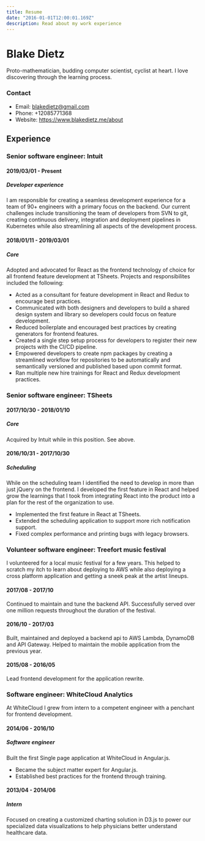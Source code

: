 ```yaml
---
title: Resume
date: "2016-01-01T12:00:01.169Z"
description: Read about my work experience
---
```


# Blake Dietz

Proto-mathematician, budding computer scientist, cyclist at heart. I love discovering through the learning process.

### Contact

- Email: blakedietz@gmail.com
- Phone: +12085771368
- Website: https://www.blakedietz.me/about

## Experience

### Senior software engineer: Intuit

#### 2019/03/01 - Present

##### Developer experience

I am responsible for creating a seamless development experience for a team of 90+ engineers with a primary focus on the backend. Our current challenges include transitioning the team of developers from SVN to git, creating continuous delivery, integration and deployment pipelines in Kubernetes while also streamlining all aspects of the development process.

#### 2018/01/11 - 2019/03/01

##### Core

Adopted and advocated for React as the frontend technology of choice for all frontend feature development at TSheets. Projects and responsibilites included the following:

- Acted as a consultant for feature development in React and Redux to encourage best practices.
- Communicated with both designers and developers to build a shared design system and library so developers could focus on feature development.
- Reduced boilerplate and encouraged best practices by creating generators for frontend features.
- Created a single step setup process for developers to register their new projects with the CI/CD pipeline.
- Empowered developers to create npm packages by creating a streamlined workflow for repositories to be automatically and semantically versioned and published based upon commit format.
- Ran multiple new hire trainings for React and Redux development practices.

### Senior software engineer: TSheets

#### 2017/10/30 - 2018/01/10

##### Core

Acquired by Intuit while in this position. See above.

#### 2016/10/31 - 2017/10/30

##### Scheduling

While on the scheduling team I identified the need to develop in more than just jQuery on the frontend. I developed the first feature in React and helped grow the learnings that I took from integrating React into the product into a plan for the rest of the organization to use.

- Implemented the first feature in React at TSheets.
- Extended the scheduling application to support more rich notification support.
- Fixed complex performance and printing bugs with legacy browsers.

### Volunteer software engineer: Treefort music festival

I volunteered for a local music festival for a few years. This helped to scratch my itch to learn about deploying to AWS while also deploying a cross platform application and getting a sneek peak at the artist lineups.

#### 2017/08 - 2017/10

Continued to maintain and tune the backend API. Successfully served over one million requests throughout the duration of the festival.

#### 2016/10 - 2017/03

Built, maintained and deployed a backend api to AWS Lambda, DynamoDB and API Gateway. Helped to maintain the mobile application from the previous year.

#### 2015/08 - 2016/05

Lead frontend development for the application rewrite.

### Software engineer: WhiteCloud Analytics

At WhiteCloud I grew from intern to a competent engineer with a penchant for frontend development.

#### 2014/06 - 2016/10

##### Software engineer

Built the first Single page application at WhiteCloud in Angular.js.

- Became the subject matter expert for Angular.js.
- Established best practices for the frontend through training.

#### 2013/04 - 2014/06

##### Intern

Focused on creating a customized charting solution in D3.js to power our specialized data visualizations to help physicians better understand healthcare data.
